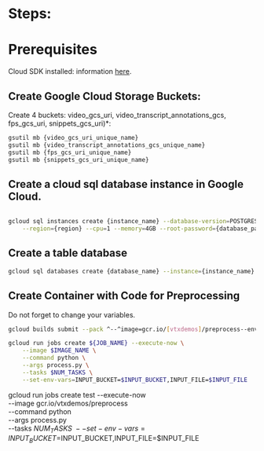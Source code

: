 # Steps:

# Prerequisites

Cloud SDK installed: information [here](https://cloud.google.com/sdk/docs/install).

## Create Google Cloud Storage Buckets:

Create 4 buckets: video_gcs_uri, video_transcript_annotations_gcs, fps_gcs_uri, snippets_gcs_uri)*: 

```bash 
gsutil mb {video_gcs_uri_unique_name}
gsutil mb {video_transcript_annotations_gcs_unique_name}
gsutil mb {fps_gcs_uri_unique_name}
gsutil mb {snippets_gcs_uri_unique_name}
```

## Create a cloud sql database instance in Google Cloud.

```bash

gcloud sql instances create {instance_name} --database-version=POSTGRES_15 \
    --region={region} --cpu=1 --memory=4GB --root-password={database_password}
```

## Create a table database

```bash
gcloud sql databases create {database_name} --instance={instance_name}

```

## Create Container with Code for Preprocessing

Do not forget to change your variables.

```bash
gcloud builds submit --pack ^--^image=gcr.io/[vtxdemos]/preprocess--env=GOOGLE_PYTHON_VERSION="3.10.0"
```

```bash
gcloud run jobs create ${JOB_NAME} --execute-now \
    --image $IMAGE_NAME \
    --command python \
    --args process.py \
    --tasks $NUM_TASKS \
    --set-env-vars=INPUT_BUCKET=$INPUT_BUCKET,INPUT_FILE=$INPUT_FILE
```


gcloud run jobs create test --execute-now \
    --image gcr.io/vtxdemos/preprocess \
    --command python \
    --args process.py \
    --tasks $NUM_TASKS \
    --set-env-vars=INPUT_BUCKET=$INPUT_BUCKET,INPUT_FILE=$INPUT_FILE